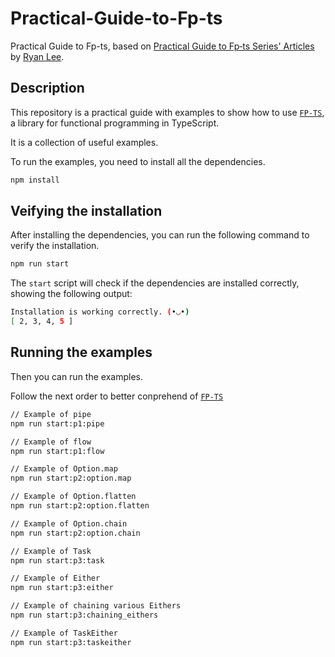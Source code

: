 # Practical-Guide-to-Fp-ts

Practical Guide to Fp-ts, based on
[Practical Guide to Fp‑ts Series' Articles](https://dev.to/ryanleecode/series/7325) by
[Ryan Lee](https://dev.to/ryanleecode).

## Description

This repository is a practical guide with examples to show how to use
[`FP-TS`](https://www.npmjs.com/package/fp-ts), a library for functional programming in TypeScript.

It is a collection of useful examples.

To run the examples, you need to install all the dependencies.

```bash
npm install
```

## Veifying the installation

After installing the dependencies, you can run the following command to verify the installation.

```bash
npm run start
```

The `start` script will check if the dependencies are installed correctly, showing the following
output:

```bash
Installation is working correctly. (•◡•)
[ 2, 3, 4, 5 ]
```

## Running the examples

Then you can run the examples.

Follow the next order to better conprehend of [`FP-TS`](https://www.npmjs.com/package/fp-ts)

```bash
// Example of pipe
npm run start:p1:pipe 

// Example of flow
npm run start:p1:flow

// Example of Option.map
npm run start:p2:option.map

// Example of Option.flatten
npm run start:p2:option.flatten

// Example of Option.chain
npm run start:p2:option.chain

// Example of Task
npm run start:p3:task

// Example of Either
npm run start:p3:either

// Example of chaining various Eithers
npm run start:p3:chaining_eithers

// Example of TaskEither
npm run start:p3:taskeither
```
